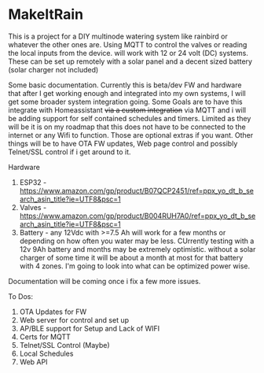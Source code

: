 # MakeItRain
This is a project for a DIY multinode watering system like rainbird or whatever the other ones are. Using MQTT to control the valves or reading the local inputs from the device. will work with 12 or 24 volt (DC) systems. These can be set up remotely with a solar panel and a decent sized battery (solar charger not included) 


Some basic documentation. Currently this is beta/dev FW and hardware that after I get working enough and integrated into my own systems, I will get some broader system integration going. Some Goals are to have this integrate with Homeassistant ~~via a custom integration~~ via MQTT and i will be adding support for self contained schedules and timers. Limited as they will be it is on my roadmap that this does not have to be connected to the internet or any Wifi to function. Those are optional extras if you want. Other things will be to have OTA FW updates, Web page control and possibly Telnet/SSL control if i get around to it. 

Hardware 
1. ESP32 - https://www.amazon.com/gp/product/B07QCP2451/ref=ppx_yo_dt_b_search_asin_title?ie=UTF8&psc=1
2. Valves - https://www.amazon.com/gp/product/B004RUH7A0/ref=ppx_yo_dt_b_search_asin_title?ie=UTF8&psc=1
3. Battery - any 12Vdc with >=7.5 Ah will work for a few months or depending on how often you water may be less. CUrrently testing with a 12v 9Ah battery and months may be extremely optimistic. without a solar charger of some time it will be about a month at most for that battery with 4 zones. I'm going to look into what can be optimized power wise. 

Documentation will be coming once i fix a few more issues. 


To Dos: 
1. OTA Updates for FW
2. Web server for control and set up 
3. AP/BLE support for Setup and Lack of WIFI
4. Certs for MQTT 
5. Telnet/SSL Control (Maybe) 
6. Local Schedules 
7. Web API 
